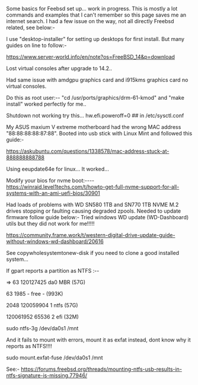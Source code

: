 Some basics for Feebsd set up... work in progress.
This is mostly a lot commands and examples that I can't remember so this page saves me an internet search.
I had a few issue on the way, not all directly Freebsd related, see below:-

I use "desktop-installer" for setting up desktops for first install. But many guides on line to follow:-

https://www.server-world.info/en/note?os=FreeBSD_14&p=download

Lost virtual consoles after upgrade to 14.2..

Had same issue with amdgpu graphics card and i915kms graphics card no virtual consoles.

Do this as root user:--  "cd /usr/ports/graphics/drm-61-kmod" and "make install" worked perfectly for me..

Shutdown not working try this...
hw.efi.poweroff=0 ## in /etc/sysctl.conf

My ASUS maxium V extreme motherboard had the wrong MAC address "88:88:88:88:87:88". Booted into usb stick with Linux Mint and followed this guide:-

https://askubuntu.com/questions/1338578/mac-address-stuck-at-888888888788

Using eeupdate64e for linux... It worked...

Modify your bios for nvme boot:----  
https://winraid.level1techs.com/t/howto-get-full-nvme-support-for-all-systems-with-an-ami-uefi-bios/30901

Had loads of problems with WD SN580 1TB and SN770 1TB NVME M.2 drives stopping or faulting causing degraded zpools. Needed to update firmware follow guide below:-
Tried windows WD update (WD-Dashboard) utils but they did not work for me!!!!!

https://community.frame.work/t/western-digital-drive-update-guide-without-windows-wd-dashboard/20616

See copywholesystemtonew-disk if you need to clone a good installed system...

If gpart reports a partition as NTFS :--

=>       63  120127425  da0  MBR  (57G)

63       1985       - free -  (993K)
         
2048  120059904    1  ntfs  (57G)
       
120061952      65536    2  efi  (32M)

sudo ntfs-3g /dev/da0s1 /mnt

  And it fails to mount with errors, mount it as exfat instead, dont know why it reports as NTFS!!!!

  sudo mount.exfat-fuse /dev/da0s1 /mnt
  
See:-  https://forums.freebsd.org/threads/mounting-ntfs-usb-results-in-ntfs-signature-is-missing.77946/
